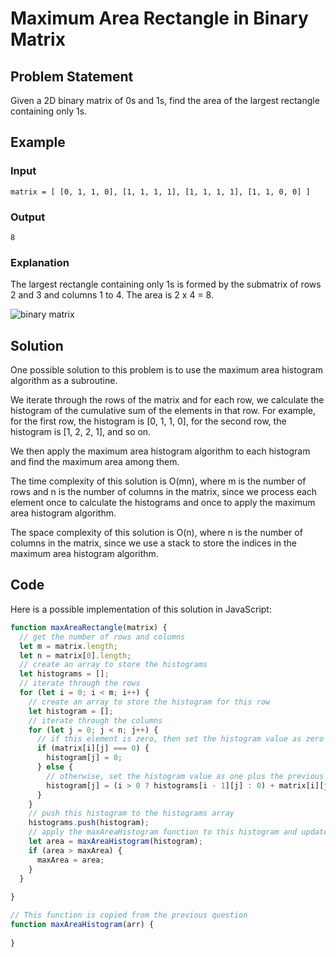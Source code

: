 # Maximum Area Rectangle in Binary Matrix

## Problem Statement

Given a 2D binary matrix of 0s and 1s, find the area of the largest rectangle containing only 1s.

## Example

### Input

`matrix = [
  [0, 1, 1, 0],
  [1, 1, 1, 1],
  [1, 1, 1, 1],
  [1, 1, 0, 0]
]`

### Output

`8`

### Explanation

The largest rectangle containing only 1s is formed by the submatrix of rows 2 and 3 and columns 1 to 4. The area is 2 x 4 = 8.

![binary matrix](https://i.imgur.com/5ZJ9Q5O.png)

## Solution

One possible solution to this problem is to use the maximum area histogram algorithm as a subroutine. 

We iterate through the rows of the matrix and for each row, we calculate the histogram of the cumulative sum of the elements in that row. For example, for the first row, the histogram is [0, 1, 1, 0], for the second row, the histogram is [1, 2, 2, 1], and so on.

We then apply the maximum area histogram algorithm to each histogram and find the maximum area among them.

The time complexity of this solution is O(mn), where m is the number of rows and n is the number of columns in the matrix, since we process each element once to calculate the histograms and once to apply the maximum area histogram algorithm.

The space complexity of this solution is O(n), where n is the number of columns in the matrix, since we use a stack to store the indices in the maximum area histogram algorithm.

## Code

Here is a possible implementation of this solution in JavaScript:

```javascript
function maxAreaRectangle(matrix) {
  // get the number of rows and columns
  let m = matrix.length;
  let n = matrix[0].length;
  // create an array to store the histograms
  let histograms = [];
  // iterate through the rows
  for (let i = 0; i < m; i++) {
    // create an array to store the histogram for this row
    let histogram = [];
    // iterate through the columns
    for (let j = 0; j < n; j++) {
      // if this element is zero, then set the histogram value as zero
      if (matrix[i][j] === 0) {
        histogram[j] = 0;
      } else {
        // otherwise, set the histogram value as one plus the previous row's value
        histogram[j] = (i > 0 ? histograms[i - 1][j] : 0) + matrix[i][j];
      }
    }
    // push this histogram to the histograms array
    histograms.push(histogram);
    // apply the maxAreaHistogram function to this histogram and update maxArea if larger
    let area = maxAreaHistogram(histogram);
    if (area > maxArea) {
      maxArea = area;
    }
  }
  
}

// This function is copied from the previous question
function maxAreaHistogram(arr) {
  
}
